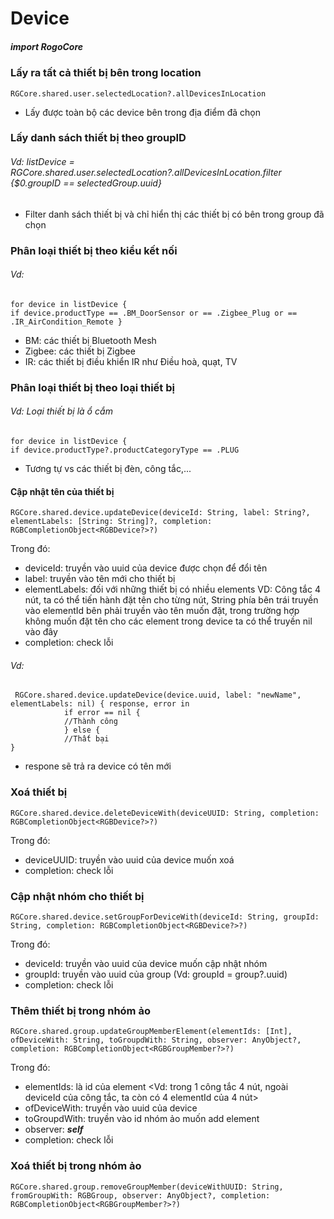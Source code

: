 

# Device

##### import RogoCore

### Lấy ra tất cả thiết bị bên trong location
```
RGCore.shared.user.selectedLocation?.allDevicesInLocation
```
- Lấy được toàn bộ các device bên trong địa điểm đã chọn

### Lấy danh sách thiết bị theo groupID

###### Vd: listDevice = RGCore.shared.user.selectedLocation?.allDevicesInLocation.filter {$0.groupID == selectedGroup.uuid}

- Filter danh sách thiết bị và chỉ hiển thị các thiết bị có bên trong group đã chọn

### Phân loại thiết bị theo kiểu kết nối

###### Vd: 
```
for device in listDevice {
if device.productType == .BM_DoorSensor or == .Zigbee_Plug or == .IR_AirCondition_Remote }
```
- BM: các thiết bị Bluetooth Mesh
- Zigbee: các thiết bị Zigbee
- IR: các thiết bị điều khiển IR như Điều hoà, quạt, TV

### Phân loại thiết bị theo loại thiết bị

###### Vd: Loại thiết bị là ổ cắm
```
for device in listDevice {
if device.productType?.productCategoryType == .PLUG
```
- Tương tự vs các thiết bị đèn, công tắc,...

#### Cập nhật tên của thiết bị
```
RGCore.shared.device.updateDevice(deviceId: String, label: String?, elementLabels: [String: String]?, completion: RGBCompletionObject<RGBDevice?>?)
```
Trong đó:
- deviceId: truyền vào uuid của device được chọn để đổi tên
- label: truyền vào tên mới cho thiết bị
- elementLabels: đối với những thiết bị có nhiều elements VD: Công tắc 4 nút, ta có thể tiến hành đặt tên cho từng nút, String phía bên trái truyền vào elementId bên phải truyền vào tên muốn đặt, trong trường hợp không muốn đặt tên cho các element trong device ta có thể truyền nil vào đây
- completion: check lỗi

###### Vd:
```
 RGCore.shared.device.updateDevice(device.uuid, label: "newName", elementLabels: nil) { response, error in
            if error == nil {
            //Thành công
            } else {
            //Thất bại
}
```
- respone sẽ trả ra device có tên mới

### Xoá thiết bị
```
RGCore.shared.device.deleteDeviceWith(deviceUUID: String, completion: RGBCompletionObject<RGBDevice?>?)
```
Trong đó:
- deviceUUID: truyền vào uuid của device muốn xoá
- completion: check lỗi

### Cập nhật nhóm cho thiết bị
```
RGCore.shared.device.setGroupForDeviceWith(deviceId: String, groupId: String, completion: RGBCompletionObject<RGBDevice?>?)
```
Trong đó:

- deviceId: truyền vào uuid của device muốn cập nhật nhóm
- groupId: truyền vào uuid của group (Vd: groupId = group?.uuid)
- completion: check lỗi

### Thêm thiết bị trong nhóm ảo
```
RGCore.shared.group.updateGroupMemberElement(elementIds: [Int], ofDeviceWith: String, toGroupdWith: String, observer: AnyObject?, completion: RGBCompletionObject<RGBGroupMember?>?)
```
Trong đó: 
- elementIds: là id của element <Vd: trong 1 công tắc 4 nút, ngoài deviceId của công tắc, ta còn có 4 elementId của 4 nút>
- ofDeviceWith: truyền vào uuid của device
- toGroupdWith: truyền vào id nhóm ảo muốn add element
- observer: ***self***
- completion: check lỗi

### Xoá thiết bị trong nhóm ảo
```
RGCore.shared.group.removeGroupMember(deviceWithUUID: String, fromGroupWith: RGBGroup, observer: AnyObject?, completion: RGBCompletionObject<RGBGroupMember?>?)
```



